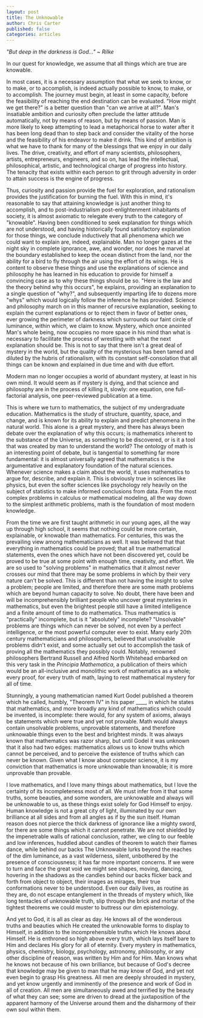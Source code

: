 ```yaml
---
layout: post
title: The Unknowable
author: Chris Carter
published: false
categories: articles
---
```


_"But deep in the darkness is God..." ~ Rilke_

In our quest for knowledge, we assume that all things which are true are knowable.

In most cases, it is a necessary assumption that what we seek to know, or to make, or to accomplish, is indeed actually possible to know, to make, or to accomplish. The journey must begin, at least in some capacity, before the feasibility of reaching the end destination can be evaluated. "How might we get there?" is a better question than "can we arrive at all?". Man's insatiable ambition and curiosity often preclude the latter attitude automatically, not by means of reason, but by means of passion. Man is more likely to keep attempting to lead a metaphorical horse to water after it has been long dead than to step back and consider the vitality of the horse and the feasibility of his endeavor to make it drink. This kind of ambition is what we have to thank for many of the blessings that we enjoy in our daily lives. The drive, creativity, and effort of many scientists, philosophers, artists, entrepreneurs, engineers, and so on, has lead the intellectual, philosophical, artistic, and technological charge of progress into history. The tenacity that exists within each person to grit through adversity in order to attain success is the engine of progress.

Thus, curiosity and passion provide the fuel for exploration, and rationalism provides the justification for burning the fuel. With this in mind, it's reasonable to say that attaining knowledge is just another thing to accomplish, and to post-industrialism post-enlightenment inhabitants of society, it is almost axiomatic to relegate every truth to the category of "knowable". Having been conditioned to seek explanation for things which are not understood, and having historically found satisfactory explanation for those things, we conclude inductively that all phenomena which we could want to explain are, indeed, explainable. Man no longer gazes at the night sky in complete ignorance, awe, and wonder, nor does he marvel at the boundary established to keep the ocean distinct from the land, nor the ability for a bird to fly through the air using the effort of its wings. He is content to observe these things and use the explanations of science and philosophy he has learned in his education to provide for himself a convincing case as to why these things should be so. "Here is the law and the theory behind why this occurs", he explains, providing an explanation to a single question of "why?", and subsequently imparting life to dozens more "whys" which would logically follow the inference he has provided. Science and philosophy march on in this manner of recursive explanation, seeking to explain the current explanations or to reject them in favor of better ones, ever growing the perimeter of darkness which surrounds our faint circle of luminance, within which, we claim to know. Mystery, which once anointed Man's whole being, now occupies no more space in his mind than what is necessary to facilitate the process of wrestling with what the next explanation should be. This is not to say that there isn't a great deal of mystery in the world, but the quality of the mysterious has been tamed and diluted by the hubris of rationalism, with its constant self-consolation that all things can be known and explained in due time and with due effort.

Modern man no longer occupies a world of abundant mystery, at least in his own mind. It would seem as if mystery is dying, and that science and philosophy are in the process of killing it, slowly: one equation, one full-factorial analysis, one peer-reviewed publication at a time.

This is where we turn to mathematics, the subject of my undergraduate education. Mathematics is the study of structure, quantity, space, and change, and is known for its ability to explain and predict phenomena in the natural world. This alone is a great mystery, and there has always been debate over the explanation of why this occurs; is mathematics inherent to the substance of the Universe, as something to be discovered, or is it a tool that was created by man to understand the world? The ontology of math is an interesting point of debate, but is tangential to something far more fundamental: it is almost universally agreed that mathematics is the argumentative and explanatory foundation of the natural sciences. Whenever science makes a claim about the world, it uses mathematics to argue for, describe, and explain it. This is obviously true in sciences like physics, but even the softer sciences like psychology rely heavily on the subject of statistics to make informed conclusions from data. From the most complex problems in calculus or mathematical modeling, all the way down to the simplest arithmetic problems, math is the foundation of most modern knowledge.

From the time we are first taught arithmetic in our young ages, all the way up through high school, it seems that nothing could be more certain, explainable, or knowable than mathematics. For centuries, this was the prevailing view among mathematicians as well. It was believed that that everything in mathematics could be proved; that all true mathematical statements, even the ones which have not been discovered yet, could be proved to be true at some point with enough time, creativity, and effort. We are so used to "solving problems" in mathematics that it almost never crosses our mind that there may be some problems in which by their very nature can't be solved. This is different than not having the insight to solve a problem; people are limited, and therefore there are some math problems which are beyond human capacity to solve. No doubt, there have been and will be incomprehensibly brilliant people who uncover great mysteries in mathematics, but even the brightest people still have a limited intelligence and a finite amount of time to do mathematics. Thus mathematics is "practically" incomplete, but is it "absolutely" incomplete? "Unsolvable" problems are things which can never be solved, not even by a perfect intelligence, or the most powerful computer ever to exist. Many early 20th century mathematicians and philosophers, believed that unsolvable problems didn't exist, and some actually set out to accomplish the task of proving all the mathematics they possibly could. Notably, renowned philosophers Bertrand Russell and Alfred North Whitehead embarked on this very task in the _Principia Mathematica_, a publication of theirs which would be an all-inclusive and monolithic work of mathematics as a whole; every proof, for every truth of math, laying to rest mathematical mystery for all of time.

Stunningly, a young mathematician named Kurt Godel published a theorem which he called, humbly, "Theorem IV" in his paper ____, in which he states that mathematics, and more broadly any kind of mathematics which could be invented, is incomplete: there would, for any system of axioms, always be statements which were true and yet not provable. Math would always contain unsolvable problems, unprovable statements, and therefore unknowable things even to the best and brightest minds. It was always known that mathematics was razor sharp, but until Godel it was unknown that it also had two edges: mathematics allows us to know truths which cannot be perceived, and to perceive the existence of truths which can never be known. Given what I know about computer science, it is my conviction that mathematics is more unknowable than knowable; it is more unprovable than provable.

I love mathematics, and I love many things about mathematics, but I love the certainty of its incompleteness most of all. We must infer from it that some truths, some beauties, and some wonders, are unknowable and always will be unknowable to us, as these things exist solely for God Himself to enjoy. Human knowledge is not a great city of light, illuminated by our own brilliance at all sides and from all angles as if by the sun itself. Human reason does not pierce the thick darkness of ignorance like a mighty sword, for there are some things which it cannot penetrate. We are not shielded by the impenetrable walls of rational conclusion, rather, we cling to our feeble and low inferences, huddled about candles of theorem to watch their flames dance, while behind our backs The Unknowable lurks beyond the reaches of the dim luminance, as a vast wilderness, silent, unbothered by the presence of consciousness; it has far more important concerns. If we were to turn and face the great void we might see shapes, moving, dancing, hovering in the shadows as the candles behind our backs flicker back and forth from object to object, their images as mirages, their true conformations never to be understood. Even our daily lives, as routine as they are, do not escape entanglement in the threads of mystery which, like long tentacles of unknowable truth, slip through the brick and mortar of the tightest theorems we could muster to buttress our dim epistemology.

And yet to God, it is all as clear as day. He knows all of the wonderous truths and beauties which He created the unknowable forms to display to Himself, in addition to the incomprehensible truths which He knows about Himself. He is enthroned so high above every truth, which lays itself bare to Him and declares His glory for all of eternity. Every mystery in mathematics, physics, chemistry, biology, psychology, astronomy, philosophy, or any other discipline of reason, was written by Him and for Him. Man knows what he knows not because of his own brilliance, but because of God's decree that knowledge may be given to man that he may know of God, and yet not even begin to grasp His greatness. All men are deeply shrouded in mystery, and yet know urgently and imminently of the presence and work of God in all of creation. All men are simultaneously awed and terrified by the beauty of what they can see; some are driven to dread at the juxtaposition of the apparent harmony of the Universe around them and the disharmony of their own soul within them.

